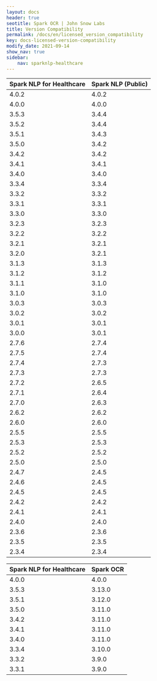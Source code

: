 ```yaml
---
layout: docs
header: true
seotitle: Spark OCR | John Snow Labs
title: Version Compatibility
permalink: /docs/en/licensed_version_compatibility
key: docs-licensed-version-compatibility
modify_date: 2021-09-14
show_nav: true
sidebar:
    nav: sparknlp-healthcare
---
```


<div class="h3-box" markdown="1">


| Spark NLP for Healthcare	| Spark NLP (Public) |
|---------------------------|--------------------|
| 4.0.2                     | 4.0.2              |  
| 4.0.0                     | 4.0.0              |  
| 3.5.3                     | 3.4.4              |
| 3.5.2                     | 3.4.4              |
| 3.5.1                     | 3.4.3              |
| 3.5.0                     | 3.4.2              |
| 3.4.2                     | 3.4.2              |
| 3.4.1                     | 3.4.1              |
| 3.4.0                     | 3.4.0              |
| 3.3.4     				| 3.3.4              |
| 3.3.2   		         	| 3.3.2              |
| 3.3.1   			        | 3.3.1              |
| 3.3.0   			        | 3.3.0              |
| 3.2.3   			        | 3.2.3              |
| 3.2.2   		         	| 3.2.2              |
| 3.2.1   			        | 3.2.1              |
| 3.2.0   			        | 3.2.1              |
| 3.1.3   			        | 3.1.3              |
| 3.1.2   			        | 3.1.2              |
| 3.1.1   			        | 3.1.0              |
| 3.1.0   			        | 3.1.0              |
| 3.0.3   			        | 3.0.3              |
| 3.0.2   			        | 3.0.2              |
| 3.0.1   			        | 3.0.1              |
| 3.0.0   			        | 3.0.1              |
| 2.7.6   			        | 2.7.4              |
| 2.7.5   			        | 2.7.4              |
| 2.7.4   			        | 2.7.3              |
| 2.7.3   			        | 2.7.3              |
| 2.7.2   			        | 2.6.5              |
| 2.7.1   			        | 2.6.4              |
| 2.7.0   			        | 2.6.3              |
| 2.6.2   			        | 2.6.2              |
| 2.6.0   			        | 2.6.0              |
| 2.5.5   			        | 2.5.5              |
| 2.5.3   			        | 2.5.3              |
| 2.5.2   			        | 2.5.2              |
| 2.5.0   			        | 2.5.0              |
| 2.4.7   			        | 2.4.5              |
| 2.4.6   			        | 2.4.5              |
| 2.4.5   			        | 2.4.5              |
| 2.4.2   			        | 2.4.2              |
| 2.4.1   			        | 2.4.1              |
| 2.4.0   			        | 2.4.0              |
| 2.3.6   			        | 2.3.6              |
| 2.3.5   			        | 2.3.5              |
| 2.3.4   			        | 2.3.4              |



| Spark NLP for Healthcare	| Spark OCR          |
|---------------------------|--------------------|
| 4.0.0                     | 4.0.0              |
| 3.5.3                     | 3.13.0             |
| 3.5.1                     | 3.12.0             |
| 3.5.0				        | 3.11.0             |
| 3.4.2				        | 3.11.0             |
| 3.4.1				        | 3.11.0		     |
| 3.4.0				        | 3.11.0		     |
| 3.3.4				        | 3.10.0		     |
| 3.3.2				        | 3.9.0		         |
| 3.3.1     			    | 3.9.0		         |
